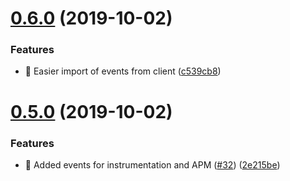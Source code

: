 # [0.6.0](https://github.com/egendata/client/compare/v0.5.0...v0.6.0) (2019-10-02)


### Features

* 🎸 Easier import of events from client ([c539cb8](https://github.com/egendata/client/commit/c539cb8))

# [0.5.0](https://github.com/egendata/client/compare/v0.4.0...v0.5.0) (2019-10-02)


### Features

* 🎸 Added events for instrumentation and APM ([#32](https://github.com/egendata/client/issues/32)) ([2e215be](https://github.com/egendata/client/commit/2e215be))

